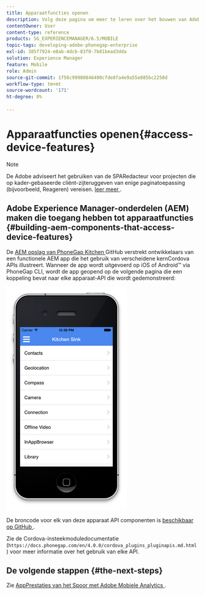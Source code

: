 ```yaml
---
title: Apparaatfuncties openen
description: Volg deze pagina om meer te leren over het bouwen van Adobe Experience Manager (AEM)-componenten die toegang hebben tot apparaatfuncties. De AEM gegevensopslagplaats van PhoneGap Kitchen Sink GitHub voorziet ontwikkelaars van een functionele AEM app die het gebruik van verscheidene kernCordova APIs illustreert.
contentOwner: User
content-type: reference
products: SG_EXPERIENCEMANAGER/6.5/MOBILE
topic-tags: developing-adobe-phonegap-enterprise
exl-id: 385f7924-e8ab-4dcb-83f0-7b81bead3dda
solution: Experience Manager
feature: Mobile
role: Admin
source-git-commit: 1f56c99980846400cfde8fa4e9a55e885bc2258d
workflow-type: tm+mt
source-wordcount: '171'
ht-degree: 0%

---
```


# Apparaatfuncties openen{#access-device-features}

>[!NOTE]
>
>De Adobe adviseert het gebruiken van de SPARedacteur voor projecten die op kader-gebaseerde cliënt-zijteruggeven van enige paginatoepassing (bijvoorbeeld, Reageren) vereisen. [ leer meer ](/help/sites-developing/spa-overview.md).

## Adobe Experience Manager-onderdelen (AEM) maken die toegang hebben tot apparaatfuncties {#building-aem-components-that-access-device-features}

De [ AEM opslag van PhoneGap Kitchen ](https://github.com/blefebvre/aem-phonegap-kitchen-sink) GitHub verstrekt ontwikkelaars van een functionele AEM app die het gebruik van verscheidene kernCordova APIs illustreert. Wanneer de app wordt uitgevoerd op iOS of Android™ via PhoneGap CLI, wordt de app geopend op de volgende pagina die een koppeling bevat naar elke apparaat-API die wordt gedemonstreerd:

![ chlimage_1-107 ](assets/chlimage_1-107.png)

De broncode voor elk van deze apparaat API componenten is [ beschikbaar op GitHub ](https://github.com/blefebvre/aem-phonegap-kitchen-sink/tree/master/content/src/main/content/jcr_root/apps/brucelefebvre/kitchen-sink/components).

Zie de Cordova-insteekmoduledocumentatie (`https://docs.phonegap.com/en/4.0.0/cordova_plugins_pluginapis.md.html`) voor meer informatie over het gebruik van elke API.

## De volgende stappen {#the-next-steps}

Zie [ AppPrestaties van het Spoor met Adobe Mobiele Analytics ](/help/mobile/phonegap-intro-to-app-analytics.md).
